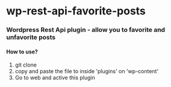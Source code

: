 # wp-rest-api-favorite-posts
<h3>Wordpress Rest Api plugin - allow you to favorite and unfavorite posts</h3>

<h4>How to use?</h4>
<ol>
<li>git clone</li>
<li>copy and paste the file to inside 'plugins' on 'wp-content'</li>
<li>Go to web and active this plugin</li>
</ol>
